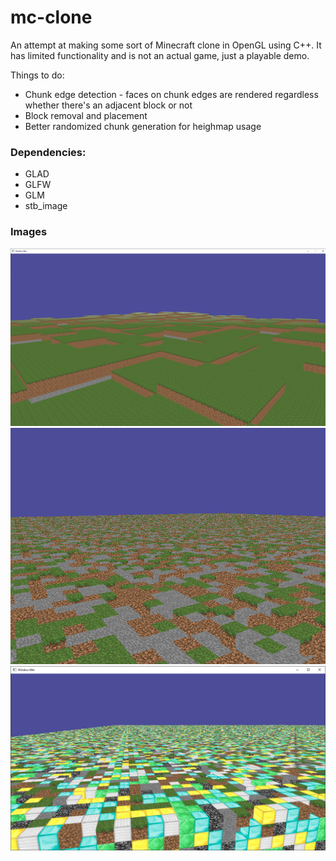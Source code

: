 # mc-clone
An attempt at making some sort of Minecraft clone in OpenGL using C++. It has limited functionality and is not an actual game, just a playable demo.

Things to do: 
* Chunk edge detection - faces on chunk edges are rendered regardless whether there's an adjacent block or not
* Block removal and placement
* Better randomized chunk generation for heighmap usage

### Dependencies:
* GLAD
* GLFW
* GLM
* stb_image

### Images
![Chunks with random heights](https://github.com/limepixl/mc-clone/blob/master/mc-clone/images/1.png)
![Randomized basic blocks](https://github.com/limepixl/mc-clone/blob/master/mc-clone/images/2.png)
![Randomized all blocks](https://github.com/limepixl/mc-clone/blob/master/mc-clone/images/3.png)
